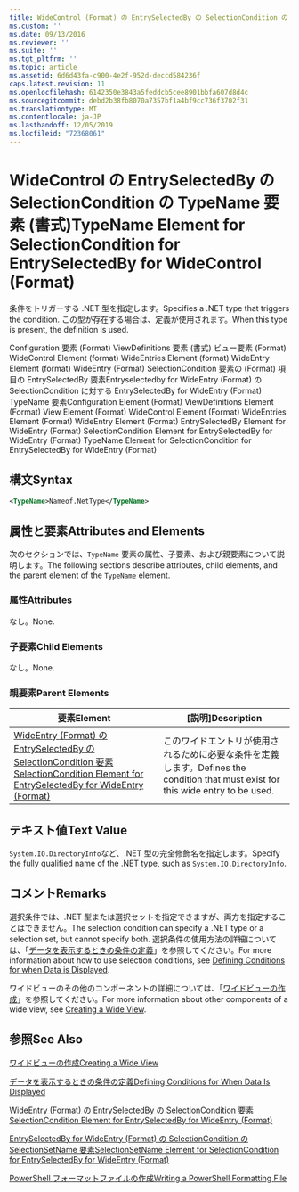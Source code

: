 ```yaml
---
title: WideControl (Format) の EntrySelectedBy の SelectionCondition の TypeName 要素Microsoft Docs
ms.custom: ''
ms.date: 09/13/2016
ms.reviewer: ''
ms.suite: ''
ms.tgt_pltfrm: ''
ms.topic: article
ms.assetid: 6d6d43fa-c900-4e2f-952d-deccd584236f
caps.latest.revision: 11
ms.openlocfilehash: 6142350e3843a5feddcb5cee8901bbfa607d8d4c
ms.sourcegitcommit: debd2b38fb8070a7357bf1a4bf9cc736f3702f31
ms.translationtype: MT
ms.contentlocale: ja-JP
ms.lasthandoff: 12/05/2019
ms.locfileid: "72368061"
---
```

# <a name="typename-element-for-selectioncondition-for-entryselectedby-for-widecontrol-format"></a><span data-ttu-id="3a542-102">WideControl の EntrySelectedBy の SelectionCondition の TypeName 要素 (書式)</span><span class="sxs-lookup"><span data-stu-id="3a542-102">TypeName Element for SelectionCondition for EntrySelectedBy for WideControl (Format)</span></span>

<span data-ttu-id="3a542-103">条件をトリガーする .NET 型を指定します。</span><span class="sxs-lookup"><span data-stu-id="3a542-103">Specifies a .NET type that triggers the condition.</span></span> <span data-ttu-id="3a542-104">この型が存在する場合は、定義が使用されます。</span><span class="sxs-lookup"><span data-stu-id="3a542-104">When this type is present, the definition is used.</span></span>

<span data-ttu-id="3a542-105">Configuration 要素 (Format) ViewDefinitions 要素 (書式) ビュー要素 (Format) WideControl Element (format) WideEntries Element (format) WideEntry Element (format) WideEntry (Format) SelectionCondition 要素の (Format) 項目の EntrySelectedBy 要素Entryselectedby for WideEntry (Format) の SelectionCondition に対する EntrySelectedBy for WideEntry (Format) TypeName 要素</span><span class="sxs-lookup"><span data-stu-id="3a542-105">Configuration Element (Format) ViewDefinitions Element (Format) View Element (Format) WideControl Element (Format) WideEntries Element (Format) WideEntry Element (Format) EntrySelectedBy Element for WideEntry (Format) SelectionCondition Element for EntrySelectedBy for WideEntry (Format) TypeName Element for SelectionCondition for EntrySelectedBy for WideEntry (Format)</span></span>

## <a name="syntax"></a><span data-ttu-id="3a542-106">構文</span><span class="sxs-lookup"><span data-stu-id="3a542-106">Syntax</span></span>

```xml
<TypeName>Nameof.NetType</TypeName>
```

## <a name="attributes-and-elements"></a><span data-ttu-id="3a542-107">属性と要素</span><span class="sxs-lookup"><span data-stu-id="3a542-107">Attributes and Elements</span></span>

<span data-ttu-id="3a542-108">次のセクションでは、`TypeName` 要素の属性、子要素、および親要素について説明します。</span><span class="sxs-lookup"><span data-stu-id="3a542-108">The following sections describe attributes, child elements, and the parent element of the `TypeName` element.</span></span>

### <a name="attributes"></a><span data-ttu-id="3a542-109">属性</span><span class="sxs-lookup"><span data-stu-id="3a542-109">Attributes</span></span>

<span data-ttu-id="3a542-110">なし。</span><span class="sxs-lookup"><span data-stu-id="3a542-110">None.</span></span>

### <a name="child-elements"></a><span data-ttu-id="3a542-111">子要素</span><span class="sxs-lookup"><span data-stu-id="3a542-111">Child Elements</span></span>

<span data-ttu-id="3a542-112">なし。</span><span class="sxs-lookup"><span data-stu-id="3a542-112">None.</span></span>

### <a name="parent-elements"></a><span data-ttu-id="3a542-113">親要素</span><span class="sxs-lookup"><span data-stu-id="3a542-113">Parent Elements</span></span>

|<span data-ttu-id="3a542-114">要素</span><span class="sxs-lookup"><span data-stu-id="3a542-114">Element</span></span>|<span data-ttu-id="3a542-115">[説明]</span><span class="sxs-lookup"><span data-stu-id="3a542-115">Description</span></span>|
|-------------|-----------------|
|[<span data-ttu-id="3a542-116">WideEntry (Format) の EntrySelectedBy の SelectionCondition 要素</span><span class="sxs-lookup"><span data-stu-id="3a542-116">SelectionCondition Element for EntrySelectedBy for WideEntry (Format)</span></span>](./selectioncondition-element-for-entryselectedby-for-widecontrol-format.md)|<span data-ttu-id="3a542-117">このワイドエントリが使用されるために必要な条件を定義します。</span><span class="sxs-lookup"><span data-stu-id="3a542-117">Defines the condition that must exist for this wide entry to be used.</span></span>|

## <a name="text-value"></a><span data-ttu-id="3a542-118">テキスト値</span><span class="sxs-lookup"><span data-stu-id="3a542-118">Text Value</span></span>

<span data-ttu-id="3a542-119">`System.IO.DirectoryInfo`など、.NET 型の完全修飾名を指定します。</span><span class="sxs-lookup"><span data-stu-id="3a542-119">Specify the fully qualified name of the .NET type, such as `System.IO.DirectoryInfo`.</span></span>

## <a name="remarks"></a><span data-ttu-id="3a542-120">コメント</span><span class="sxs-lookup"><span data-stu-id="3a542-120">Remarks</span></span>

<span data-ttu-id="3a542-121">選択条件では、.NET 型または選択セットを指定できますが、両方を指定することはできません。</span><span class="sxs-lookup"><span data-stu-id="3a542-121">The selection condition can specify a .NET type or a selection set, but cannot specify both.</span></span> <span data-ttu-id="3a542-122">選択条件の使用方法の詳細については、「[データを表示するときの条件の定義](./defining-conditions-for-displaying-data.md)」を参照してください。</span><span class="sxs-lookup"><span data-stu-id="3a542-122">For more information about how to use selection conditions, see [Defining Conditions for when Data is Displayed](./defining-conditions-for-displaying-data.md).</span></span>

<span data-ttu-id="3a542-123">ワイドビューのその他のコンポーネントの詳細については、「[ワイドビューの作成](./creating-a-wide-view.md)」を参照してください。</span><span class="sxs-lookup"><span data-stu-id="3a542-123">For more information about other components of a wide view, see [Creating a Wide View](./creating-a-wide-view.md).</span></span>

## <a name="see-also"></a><span data-ttu-id="3a542-124">参照</span><span class="sxs-lookup"><span data-stu-id="3a542-124">See Also</span></span>

[<span data-ttu-id="3a542-125">ワイドビューの作成</span><span class="sxs-lookup"><span data-stu-id="3a542-125">Creating a Wide View</span></span>](./creating-a-wide-view.md)

[<span data-ttu-id="3a542-126">データを表示するときの条件の定義</span><span class="sxs-lookup"><span data-stu-id="3a542-126">Defining Conditions for When Data Is Displayed</span></span>](./defining-conditions-for-displaying-data.md)

[<span data-ttu-id="3a542-127">WideEntry (Format) の EntrySelectedBy の SelectionCondition 要素</span><span class="sxs-lookup"><span data-stu-id="3a542-127">SelectionCondition Element for EntrySelectedBy for WideEntry (Format)</span></span>](./selectioncondition-element-for-entryselectedby-for-widecontrol-format.md)

[<span data-ttu-id="3a542-128">EntrySelectedBy for WideEntry (Format) の SelectionCondition の SelectionSetName 要素</span><span class="sxs-lookup"><span data-stu-id="3a542-128">SelectionSetName Element for SelectionCondition for EntrySelectedBy for WideEntry (Format)</span></span>](./selectionsetname-element-for-selectioncondition-for-entryselectedby-for-wideentry-format.md)

[<span data-ttu-id="3a542-129">PowerShell フォーマットファイルの作成</span><span class="sxs-lookup"><span data-stu-id="3a542-129">Writing a PowerShell Formatting File</span></span>](./writing-a-powershell-formatting-file.md)
